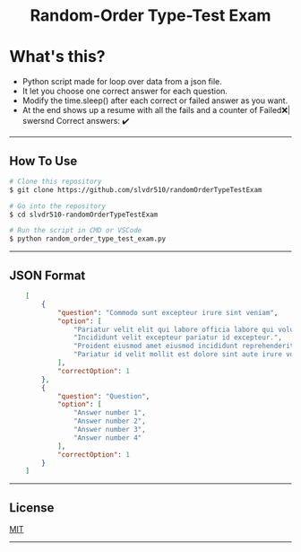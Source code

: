 <h1 align="center">Random-Order Type-Test Exam</h1>

# What's this?
 - Python script made for loop over data from a json file.
 - It let you choose one correct answer for each question.
 - Modify the time.sleep() after each correct or failed answer as you want.
 - At the end shows up a resume with all the fails and a counter of Failed❌| swersnd Correct answers: ✔️

---
## How To Use

```bash
# Clone this repository
$ git clone https://github.com/slvdr510/randomOrderTypeTestExam

# Go into the repository
$ cd slvdr510-randomOrderTypeTestExam

# Run the script in CMD or VSCode
$ python random_order_type_test_exam.py
```

---

## JSON Format
```json
    [
        {
            "question": "Commodo sunt excepteur irure sint veniam",
            "option": [
                "Pariatur velit elit qui labore officia labore qui voluptate sint.",
                "Incididunt velit excepteur pariatur id excepteur.",
                "Proident eiusmod amet eiusmod incididunt reprehenderit sint anim laborum ut laboris sit laboris.",
                "Pariatur id velit mollit est dolore sint aute irure voluptate Lorem esse."
            ],
            "correctOption": 1
        },
        {
            "question": "Question",
            "option": [
                "Answer number 1",
                "Answer number 2",
                "Answer number 3",
                "Answer number 4"
            ],
            "correctOption": 1
        }
    ]
```

---

## License

[MIT](https://github.com/slvdr510/RandomOrderTypeTestExam/blob/main/LICENSE)

---
